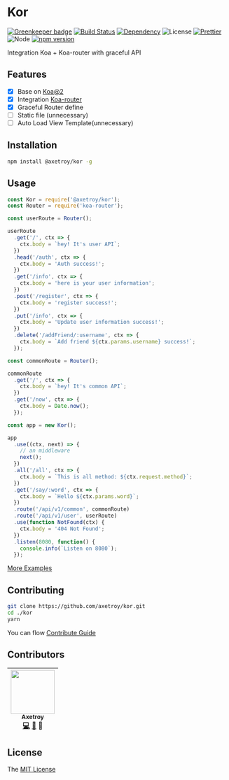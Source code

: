 # Kor

[![Greenkeeper badge](https://badges.greenkeeper.io/axetroy/kor.svg)](https://greenkeeper.io/)
[![Build Status](https://travis-ci.org/axetroy/kor.svg?branch=master)](https://travis-ci.org/axetroy/kor)
[![Dependency](https://david-dm.org/@axetroy/kor.svg)](https://david-dm.org/@axetroy/kor)
![License](https://img.shields.io/badge/license-MIT-green.svg)
[![Prettier](https://img.shields.io/badge/Code%20Style-Prettier-green.svg)](https://github.com/prettier/prettier)
![Node](https://img.shields.io/badge/node-%3E=7.6-blue.svg?style=flat-square)
[![npm version](https://badge.fury.io/js/%40axetroy%2Fkor.svg)](https://badge.fury.io/js/%40axetroy%2Fkor)

Integration Koa + Koa-router with graceful API

## Features

- [x] Base on [Koa@2](https://github.com/koajs/koa)
- [x] Integration [Koa-router](https://github.com/alexmingoia/koa-router)
- [x] Graceful Router define
- [ ] Static file (unnecessary)
- [ ] Auto Load View Template(unnecessary)

## Installation
```bash
npm install @axetroy/kor -g
```

## Usage

```javascript
const Kor = require('@axetroy/kor');
const Router = require('koa-router');

const userRoute = Router();

userRoute
  .get('/', ctx => {
    ctx.body = `hey! It's user API`;
  })
  .head('/auth', ctx => {
    ctx.body = 'Auth success!';
  })
  .get('/info', ctx => {
    ctx.body = 'here is your user information';
  })
  .post('/register', ctx => {
    ctx.body = 'register success!';
  })
  .put('/info', ctx => {
    ctx.body = 'Update user information success!';
  })
  .delete('/addFriend/:username', ctx => {
    ctx.body = `Add friend ${ctx.params.username} success!`;
  });

const commonRoute = Router();

commonRoute
  .get('/', ctx => {
    ctx.body = `hey! It's common API`;
  })
  .get('/now', ctx => {
    ctx.body = Date.now();
  });

const app = new Kor();

app
  .use((ctx, next) => {
    // an middleware
    next();
  })
  .all('/all', ctx => {
    ctx.body = `This is all method: ${ctx.request.method}`;
  })
  .get('/say/:word', ctx => {
    ctx.body = `Hello ${ctx.params.word}`;
  })
  .route('/api/v1/common', commonRoute)
  .route('/api/v1/user', userRoute)
  .use(function NotFound(ctx) {
    ctx.body = '404 Not Found';
  })
  .listen(8080, function() {
    console.info(`Listen on 8080`);
  });
```

[More Examples](https://github.com/axetroy/kor/tree/master/examples)

## Contributing

```bash
git clone https://github.com/axetroy/kor.git
cd ./kor
yarn
```

You can flow [Contribute Guide](https://github.com/axetroy/@axetroy/kor/blob/master/contributing.md)

## Contributors

<!-- ALL-CONTRIBUTORS-LIST:START - Do not remove or modify this section -->
| [<img src="https://avatars1.githubusercontent.com/u/9758711?v=3" width="100px;"/><br /><sub>Axetroy</sub>](http://axetroy.github.io)<br />[💻](https://github.com/axetroyanti-redirect/anti-redirect/commits?author=axetroy) [🐛](https://github.com/axetroyanti-redirect/anti-redirect/issues?q=author%3Aaxetroy) 🎨 |
| :---: |
<!-- ALL-CONTRIBUTORS-LIST:END -->

## License

The [MIT License](https://github.com/axetroy/@axetroy/kor/blob/master/LICENSE)
